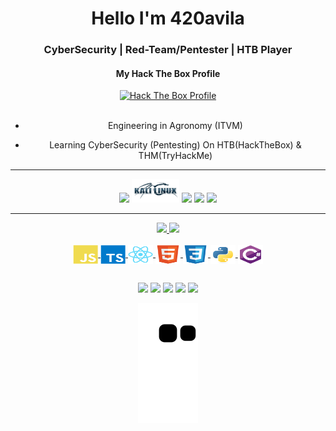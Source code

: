  <!--
**420Avila/420Avila** is a ✨ _special_ ✨ repository because its `README.md` (this file) appears on your GitHub profile.

Here are some ideas to get you started:

- 🔭 I’m currently working on ...
- 🌱 I’m currently learning ...
- 👯 I’m looking to collaborate on ...
- 🤔 I’m looking for help with ...
- 💬 Ask me about ...
- 📫 How to reach me: ...
- 😄 Pronouns: ...
- ⚡ Fun fact: ...
-->


<body background = GREEN >
<div align="center">
  <h1> Hello I'm 420avila </h1>
</div>

<div align ="center">
<h3> CyberSecurity | Red-Team/Pentester | HTB Player </h3> 
      <h4>My Hack The Box Profile</h4>
  <a title="Hack The Box Profile" href="https://app.hackthebox.com/profile/1057857">
<img src="ht_status.png" alt="Hack The Box Profile"></a>
</div>
</br>
<div align ="center">

<ul type=”A”>
    <li>Engineering in Agronomy (ITVM)</li>
</ul>

<ul type=”A”>
  <li>Learning CyberSecurity (Pentesting) On HTB(HackTheBox) & THM(TryHackMe)</li>
</ul>

</div>
<hr/>
  <p align ="center">
  <img width="15%" src="https://www.vectorlogo.zone/logos/python/python-ar21.svg" />
  <img width="15%" src="https://github.com/420Avila/420Avila/blob/main/Recursos/hola.png" />
  <img width="15%" src="https://www.vectorlogo.zone/logos/linux/linux-ar21.svg" />
  <img width="15%" src="https://www.vectorlogo.zone/logos/debian/debian-ar21.svg" />
  <img width="15%" src="https://www.vectorlogo.zone/logos/gnu_bash/gnu_bash-ar21.svg" />
  
  <!--<img width="5%" src="https://github.com/420Avila/420Avila/blob/main/Recursos/image(1).png" />-->
  <!--
  <img width="15%" src="https://www.vectorlogo.zone/logos/vim/vim-ar21.svg" />
  -->
  <hr/>
</p>

 <!-- uotro -->
 
<div align="center">
  <a href="https://github.com/420Avila">
  <img height="160em" src="https://github-readme-stats.vercel.app/api?username=420Avila&show_icons=true&theme=radical&include_all_commits=true&count_private=true"/>
  <img height="160em" src="https://github-readme-stats.vercel.app/api/top-langs/?username=420Avila&layout=compact&langs_count=7&theme=radical"/>
</div>
<div align ="center"><br>
  <img align="center" alt="Rafa-Js" height="30" width="40" src="https://raw.githubusercontent.com/devicons/devicon/master/icons/javascript/javascript-plain.svg">
  <img align="center" alt="Rafa-Ts" height="30" width="40" src="https://raw.githubusercontent.com/devicons/devicon/master/icons/typescript/typescript-plain.svg">
  <img align="center" alt="Rafa-React" height="30" width="40" src="https://raw.githubusercontent.com/devicons/devicon/master/icons/react/react-original.svg">
  <img align="center" alt="Rafa-HTML" height="30" width="40" src="https://raw.githubusercontent.com/devicons/devicon/master/icons/html5/html5-original.svg">
  <img align="center" alt="Rafa-CSS" height="30" width="40" src="https://raw.githubusercontent.com/devicons/devicon/master/icons/css3/css3-original.svg">
  <img align="center" alt="Rafa-Python" height="30" width="40" src="https://raw.githubusercontent.com/devicons/devicon/master/icons/python/python-original.svg">
  <img align="center" alt="Rafa-Csharp" height="30" width="40" src="https://raw.githubusercontent.com/devicons/devicon/master/icons/csharp/csharp-original.svg">

</div>
  
  ##
 
<div align ="center"> 
  <a href="https://www.youtube.com/@fandes4vitaar" target="_blank"><img src="https://img.shields.io/badge/YouTube-FF0000?style=for-the-badge&logo=youtube&logoColor=white" target="_blank"></a>
  <a href="https://www.instagram.com/420.avila/" target="_blank"><img src="https://img.shields.io/badge/-Instagram-%23E4405F?style=for-the-badge&logo=instagram&logoColor=white" target="_blank"></a>
 	<a href="https://www.twitch.tv/420avila" target="_blank"><img src="https://img.shields.io/badge/Twitch-9146FF?style=for-the-badge&logo=twitch&logoColor=white" target="_blank"></a>
 <a href="https://discord.gg/" target="_blank"><img src="https://img.shields.io/badge/Discord-7289DA?style=for-the-badge&logo=discord&logoColor=white" target="_blank"></a> 
  <a href = " "><img src="https://img.shields.io/badge/-Twitter-%23333?style=for-the-badge&logo=Twitter&logoColor=white" target="_blank"></a>
  <a href="https://www.linkedin.com" target="_blank"></a> 
 
  ![Snake animation](https://github.com/420Avila/420Avila/blob/output/github-contribution-grid-snake.svg)
 
</div>
</body>

 
